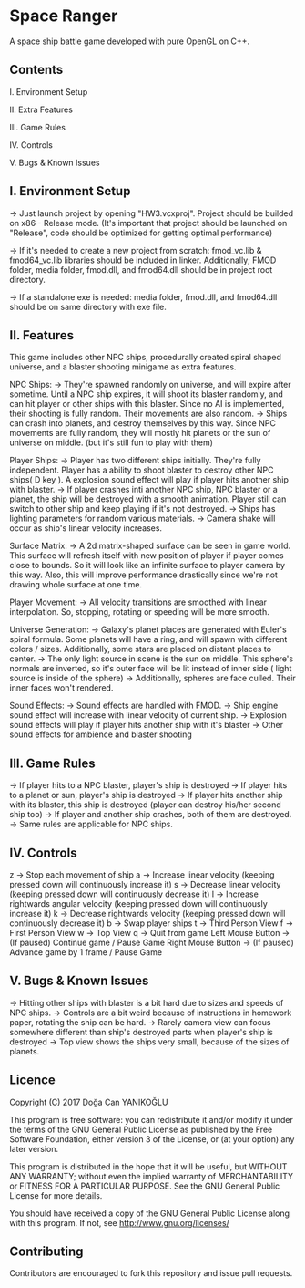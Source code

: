 # Space Ranger

A space ship battle game developed with pure OpenGL on C++.


## Contents

I. Environment Setup

II. Extra Features

III. Game Rules

IV. Controls

V. Bugs & Known Issues


I. Environment Setup
---------------------
-> Just launch project by opening "HW3.vcxproj". Project should be builded on x86 - Release mode. (It's important
that project should be launched on "Release", code should be optimized for getting optimal performance)

-> If it's needed to create a new project from scratch: fmod_vc.lib & fmod64_vc.lib libraries should be included in linker. Additionally; FMOD folder, media folder, fmod.dll, and fmod64.dll should be in project root directory.

-> If a standalone exe is needed: media folder, fmod.dll, and fmod64.dll should be on same directory with exe file.


II. Features
------------------
This game includes other NPC ships, procedurally created spiral shaped universe, and a blaster shooting minigame as extra features. 

NPC Ships: 
-> They're spawned randomly on universe, and will expire after sometime. Until a NPC ship expires, it will shoot its blaster randomly, and can hit player or other ships with this blaster. Since no AI is implemented, their shooting is fully random. Their movements are also random. 
-> Ships can crash into planets, and destroy themselves by this way. Since NPC movements are fully random, they will mostly hit planets or the sun of universe on middle. (but it's still fun to play with them) 

Player Ships: 
-> Player has two different ships initially. They're fully independent. Player has a ability to shoot blaster to destroy other NPC ships( D key ). A explosion sound effect will play if player hits another ship with blaster. 
-> If player crashes  inti another NPC ship, NPC blaster or a planet, the ship will be destroyed with a smooth animation. Player still can switch to other ship and keep playing if it's not destroyed. 
-> Ships has lighting parameters for random various materials.
-> Camera shake will occur as ship's linear velocity increases.

Surface Matrix: 
-> A 2d matrix-shaped surface can be seen in game world. This surface will refresh itself with new position of player if player comes close to bounds. So it will look like an infinite surface to player camera by this way. Also, this will improve performance drastically since we're not drawing whole surface at one time. 

Player Movement: 
-> All velocity transitions are smoothed with linear interpolation. So, stopping, rotating or speeding will be more smooth. 

Universe Generation: 
-> Galaxy's planet places are generated with Euler's spiral formula. Some planets will have a ring, and will spawn with different colors / sizes. Additionally, some stars are placed on distant places to center. 
-> The only light source in scene is the sun on middle. This sphere's normals are inverted, so it's outer face will be lit instead of inner side ( light source is inside of the sphere) 
-> Additionally, spheres are face culled. Their inner faces won't rendered.

Sound Effects:
-> Sound effects are handled with FMOD.
-> Ship engine sound effect will increase with linear velocity of current ship.
-> Explosion sound effects will play if player hits another ship with it's blaster
-> Other sound effects for ambience and blaster shooting

III. Game Rules
-------------------
-> If player hits to a NPC blaster, player's ship is destroyed
-> If player hits to a planet or sun, player's ship is destroyed
-> If player hits another ship with its blaster, this ship is destroyed (player can destroy his/her second ship too)
-> If player and another ship crashes, both of them are destroyed.
-> Same rules are applicable for NPC ships.


IV. Controls
------------
z -> Stop each movement of ship
a -> Increase linear velocity (keeping pressed down will continuously increase it)
s -> Decrease linear velocity (keeping pressed down will continuously decrease it)
l -> Increase rightwards angular velocity (keeping pressed down will continuously increase it)
k -> Decrease rightwards velocity (keeping pressed down will continuously decrease it)
b -> Swap player ships
t -> Third Person View
f -> First Person View
w -> Top View
q -> Quit from game
Left Mouse Button -> (If paused) Continue game / Pause Game
Right Mouse Button -> (If paused) Advance game by 1 frame / Pause Game


V. Bugs & Known Issues
-----------------------
-> Hitting other ships with blaster is a bit hard due to sizes and speeds of NPC ships.
-> Controls are a bit weird because of instructions in homework paper, rotating the ship can be hard.
-> Rarely camera view can focus somewhere different than ship's destroyed parts when player's ship is destroyed
-> Top view shows the ships very small, because of the sizes of planets.

## Licence

Copyright (C) 2017 Doğa Can YANIKOĞLU

This program is free software: you can redistribute it and/or modify it under the terms of the GNU General Public License as published by the Free Software Foundation, either version 3 of the License, or (at your option) any later version.

This program is distributed in the hope that it will be useful, but WITHOUT ANY WARRANTY; without even the implied warranty of MERCHANTABILITY or FITNESS FOR A PARTICULAR PURPOSE. See the GNU General Public License for more details.

You should have received a copy of the GNU General Public License along with this program. If not, see http://www.gnu.org/licenses/

## Contributing

Contributors are encouraged to fork this repository and issue pull requests.
